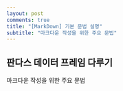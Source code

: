 ```yaml
---
layout: post
comments: true
title: "[MarkDown] 기본 문법 설명"
subtitle: "마크다운 작성을 위한 주요 문법"
---
```


## 판다스 데이터 프레임 다루기
마크다운 작성을 위한 주요 문법
